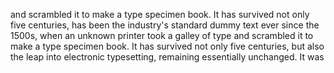 and scrambled it to make a type specimen book. It has survived not only five centuries,
has been the industry's standard dummy text ever since the 1500s, when an unknown printer took a galley of type 
and scrambled it to make a type specimen book. It has survived not only five centuries,
but also the leap into electronic typesetting, remaining essentially unchanged. It was
